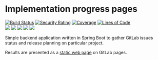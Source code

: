 # Implementation progress pages

[![Build Status](https://github.com/BranislavBeno/Implementation-Progress-Page/actions/workflows/gradle.yml/badge.svg)](https://github.com/BranislavBeno/Implementation-Progress-Page/actions)
[![Security Rating](https://sonarcloud.io/api/project_badges/measure?project=BranislavBeno_ImplementationProgressPage&metric=security_rating)](https://sonarcloud.io/summary/new_code?id=BranislavBeno_ImplementationProgressPage)
[![Coverage](https://sonarcloud.io/api/project_badges/measure?project=BranislavBeno_ImplementationProgressPage&metric=coverage)](https://sonarcloud.io/summary/new_code?id=BranislavBeno_ImplementationProgressPage)
[![Lines of Code](https://sonarcloud.io/api/project_badges/measure?project=BranislavBeno_ImplementationProgressPage&metric=ncloc)](https://sonarcloud.io/summary/new_code?id=BranislavBeno_ImplementationProgressPage)  
[![](https://img.shields.io/badge/Java-17-blue)](/build.gradle)
[![](https://img.shields.io/badge/Spring%20Boot-2.6.7-blue)](/build.gradle)
[![](https://img.shields.io/badge/Testcontainers-1.17.2-blue)](/build.gradle)
[![](https://img.shields.io/badge/Gradle-7.4.2-blue)](/gradle/wrapper/gradle-wrapper.properties)
[![](https://img.shields.io/badge/License-MIT-blue.svg)](https://opensource.org/licenses/MIT)  

Simple backend application written in Spring Boot to gather GitLab issues status and release planning on particular project.

Results are presented as a [static web page](https://dashboard-tools.gitlab.io/Implementation-Progress-Page) on GitLab pages.
